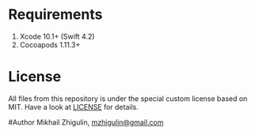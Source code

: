 # Requirements
1. Xcode 10.1+ (Swift 4.2)
2. Cocoapods 1.11.3+

# License
All files from this repository is under the special custom license based on MIT. Have a look at [LICENSE](https://github.com/perseusrealdeal/macos.darkmode.discovery/blob/9135df7de7918bec32d1e28ce18154ab5684e390/LICENSE) for details. 

#Author
Mikhail Zhigulin, mzhigulin@gmail.com
